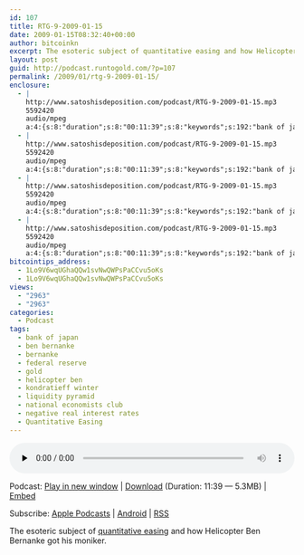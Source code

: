 ```yaml
---
id: 107
title: RTG-9-2009-01-15
date: 2009-01-15T08:32:40+00:00
author: bitcoinkn
excerpt: The esoteric subject of quantitative easing and how Helicopter Ben Bernanke got his moniker.
layout: post
guid: http://podcast.runtogold.com/?p=107
permalink: /2009/01/rtg-9-2009-01-15/
enclosure:
  - |
    http://www.satoshisdeposition.com/podcast/RTG-9-2009-01-15.mp3
    5592420
    audio/mpeg
    a:4:{s:8:"duration";s:8:"00:11:39";s:8:"keywords";s:192:"bank of japan, bernanke, federal reserve, gold, kondratieff winter, liquidity pyramid, national economists club, negative real interest rates, Quantitative Easing, helicopter ben, ben bernanke";s:6:"author";s:17:"Trace Mayer, J.D.";s:8:"explicit";s:1:"0";}
  - |
    http://www.satoshisdeposition.com/podcast/RTG-9-2009-01-15.mp3
    5592420
    audio/mpeg
    a:4:{s:8:"duration";s:8:"00:11:39";s:8:"keywords";s:192:"bank of japan, bernanke, federal reserve, gold, kondratieff winter, liquidity pyramid, national economists club, negative real interest rates, Quantitative Easing, helicopter ben, ben bernanke";s:6:"author";s:17:"Trace Mayer, J.D.";s:8:"explicit";s:1:"0";}
  - |
    http://www.satoshisdeposition.com/podcast/RTG-9-2009-01-15.mp3
    5592420
    audio/mpeg
    a:4:{s:8:"duration";s:8:"00:11:39";s:8:"keywords";s:192:"bank of japan, bernanke, federal reserve, gold, kondratieff winter, liquidity pyramid, national economists club, negative real interest rates, Quantitative Easing, helicopter ben, ben bernanke";s:6:"author";s:17:"Trace Mayer, J.D.";s:8:"explicit";s:1:"0";}
  - |
    http://www.satoshisdeposition.com/podcast/RTG-9-2009-01-15.mp3
    5592420
    audio/mpeg
    a:4:{s:8:"duration";s:8:"00:11:39";s:8:"keywords";s:192:"bank of japan, bernanke, federal reserve, gold, kondratieff winter, liquidity pyramid, national economists club, negative real interest rates, Quantitative Easing, helicopter ben, ben bernanke";s:6:"author";s:17:"Trace Mayer, J.D.";s:8:"explicit";s:1:"0";}
bitcointips_address:
  - 1Lo9V6wqUGhaQQw1svNwQWPsPaCCvu5oKs
  - 1Lo9V6wqUGhaQQw1svNwQWPsPaCCvu5oKs
views:
  - "2963"
  - "2963"
categories:
  - Podcast
tags:
  - bank of japan
  - ben bernanke
  - bernanke
  - federal reserve
  - gold
  - helicopter ben
  - kondratieff winter
  - liquidity pyramid
  - national economists club
  - negative real interest rates
  - Quantitative Easing
---
```

<!--powerpress_player-->

<div class="powerpress_player" id="powerpress_player_5598">
  <audio class="wp-audio-shortcode" id="audio-107-9" preload="none" style="width: 100%;" controls="controls"><source type="audio/mpeg" src="http://media.blubrry.com/bitcoinruntogold/p/www.satoshisdeposition.com/podcast/RTG-9-2009-01-15.mp3?_=9" /><a href="http://media.blubrry.com/bitcoinruntogold/p/www.satoshisdeposition.com/podcast/RTG-9-2009-01-15.mp3">http://media.blubrry.com/bitcoinruntogold/p/www.satoshisdeposition.com/podcast/RTG-9-2009-01-15.mp3</a></audio>
</div>

<p class="powerpress_links powerpress_links_mp3">
  Podcast: <a href="http://media.blubrry.com/bitcoinruntogold/p/www.satoshisdeposition.com/podcast/RTG-9-2009-01-15.mp3" class="powerpress_link_pinw" target="_blank" title="Play in new window" onclick="return powerpress_pinw('https://www.bitcoin.kn/?powerpress_pinw=107-podcast');" rel="nofollow">Play in new window</a> | <a href="http://media.blubrry.com/bitcoinruntogold/s/www.satoshisdeposition.com/podcast/RTG-9-2009-01-15.mp3" class="powerpress_link_d" title="Download" rel="nofollow" download="RTG-9-2009-01-15.mp3">Download</a> (Duration: 11:39 &#8212; 5.3MB) | <a href="#" class="powerpress_link_e" title="Embed" onclick="return powerpress_show_embed('107-podcast');" rel="nofollow">Embed</a>
</p>

<p class="powerpress_embed_box" id="powerpress_embed_107-podcast" style="display: none;">
  <input id="powerpress_embed_107-podcast_t" type="text" value="<iframe width=&quot;320&quot; height=&quot;30&quot; src=&quot;https://www.bitcoin.kn/?powerpress_embed=107-podcast&amp;powerpress_player=mediaelement-audio&quot; frameborder=&quot;0&quot; scrolling=&quot;no&quot;></iframe>" onclick="javascript: this.select();" onfocus="javascript: this.select();" style="width: 70%;" readOnly />
</p>

<p class="powerpress_links powerpress_subscribe_links">
  Subscribe: <a href="https://itunes.apple.com/WebObjects/MZStore.woa/wa/viewPodcast?id=301670981&mt=2&ls=1#episodeGuid=http%3A%2F%2Fpodcast.runtogold.com%2F%3Fp%3D107" class="powerpress_link_subscribe powerpress_link_subscribe_itunes" title="Subscribe on Apple Podcasts" rel="nofollow">Apple Podcasts</a> | <a href="https://subscribeonandroid.com/www.bitcoin.kn/feed/podcast/" class="powerpress_link_subscribe powerpress_link_subscribe_android" title="Subscribe on Android" rel="nofollow">Android</a> | <a href="https://www.bitcoin.kn/feed/podcast/" class="powerpress_link_subscribe powerpress_link_subscribe_rss" title="Subscribe via RSS" rel="nofollow">RSS</a>
</p>

The esoteric subject of [quantitative easing](http://www.runtogold.com/2008/11/quantitative-easing-and-gold/) and how Helicopter Ben Bernanke got his moniker.